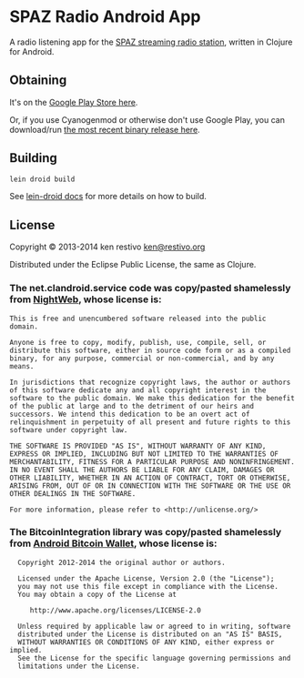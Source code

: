 # SPAZ Radio Android App

A radio listening app for the [SPAZ streaming radio station](http://spaz.org), written in Clojure for Android.

## Obtaining

It's on the [Google Play Store here](https://play.google.com/store/apps/details?id=org.spaz.radio).

Or, if you use Cyanogenmod or otherwise don't use Google Play, you can download/run [the most recent binary release here](http://spaz.org/~ken/spazradio.apk).

## Building

```bash
lein droid build
```

See [lein-droid docs](https://github.com/clojure-android/lein-droid/wiki/Tutorial) for more details on how to build.

## License

Copyright © 2013-2014 ken restivo <ken@restivo.org>

Distributed under the Eclipse Public License, the same as Clojure.

### The net.clandroid.service code was copy/pasted shamelessly from [NightWeb](https://github.com/oakes/Nightweb), whose license is:
```
This is free and unencumbered software released into the public domain.

Anyone is free to copy, modify, publish, use, compile, sell, or
distribute this software, either in source code form or as a compiled
binary, for any purpose, commercial or non-commercial, and by any
means.

In jurisdictions that recognize copyright laws, the author or authors
of this software dedicate any and all copyright interest in the
software to the public domain. We make this dedication for the benefit
of the public at large and to the detriment of our heirs and
successors. We intend this dedication to be an overt act of
relinquishment in perpetuity of all present and future rights to this
software under copyright law.

THE SOFTWARE IS PROVIDED "AS IS", WITHOUT WARRANTY OF ANY KIND,
EXPRESS OR IMPLIED, INCLUDING BUT NOT LIMITED TO THE WARRANTIES OF
MERCHANTABILITY, FITNESS FOR A PARTICULAR PURPOSE AND NONINFRINGEMENT.
IN NO EVENT SHALL THE AUTHORS BE LIABLE FOR ANY CLAIM, DAMAGES OR
OTHER LIABILITY, WHETHER IN AN ACTION OF CONTRACT, TORT OR OTHERWISE,
ARISING FROM, OUT OF OR IN CONNECTION WITH THE SOFTWARE OR THE USE OR
OTHER DEALINGS IN THE SOFTWARE.

For more information, please refer to <http://unlicense.org/>
```

### The BitcoinIntegration library was copy/pasted shamelessly from [Android Bitcoin Wallet](https://github.com/schildbach/bitcoin-wallet), whose license is:
```
  Copyright 2012-2014 the original author or authors.
 
  Licensed under the Apache License, Version 2.0 (the "License");
  you may not use this file except in compliance with the License.
  You may obtain a copy of the License at
 
     http://www.apache.org/licenses/LICENSE-2.0
 
  Unless required by applicable law or agreed to in writing, software
  distributed under the License is distributed on an "AS IS" BASIS,
  WITHOUT WARRANTIES OR CONDITIONS OF ANY KIND, either express or implied.
  See the License for the specific language governing permissions and
  limitations under the License.
```
